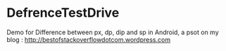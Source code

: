 DefrenceTestDrive
=================

Demo for Difference between px, dp, dip and sp in Android, a psot on my blog :
http://bestofstackoverflowdotcom.wordpress.com
